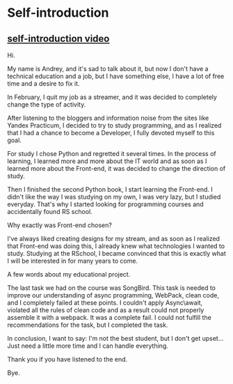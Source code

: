 # Self-introduction

## [self-introduction video](https://youtu.be/89SYZStqOog)

Hi.

My name is Andrey, and it's sad to talk about it, but now I don't have a technical education and a job, but I have something else,
I have a lot of free time and a desire to fix it.

In February, I quit my job as a streamer, and it was decided to completely change the type of activity.

After listening to the bloggers and information noise from the sites like Yandex Practicum, I decided to try to study programming, and as I realized that I had a chance to become a Developer, I fully devoted myself to this goal.

For study I chose Python and regretted it several times. In the process of learning, I learned more and more about the IT world and as soon as I learned more about the Front-end, it was decided to change the direction of study.

Then I finished the second Python book, I start learning the Front-end.
I didn't like the way I was studying on my own, I was very lazy, but I studied everyday.
That's why I started looking for programming courses and accidentally found RS school.

Why exactly was Front-end chosen?

I've always liked creating designs for my stream, and as soon as I realized that Front-end was doing this, I already knew what technologies I wanted to study.
Studying at the RSchool, I became convinced that this is exactly what I will be interested in for many years to come.

A few words about my educational project.

The last task we had on the course was SongBird. This task is needed to improve our understanding of async programming, WebPack, clean code, and I completely failed at these points.
I couldn't apply Async\await, violated all the rules of clean code and as a result could not properly assemble it with a webpack. It was a complete fail.
I could not fulfill the recommendations for the task, but I completed the task.

In conclusion, I want to say:
I'm not the best student, but I don't get upset...
Just need a little more time and I can handle everything.

Thank you if you have listened to the end.

Bye.
